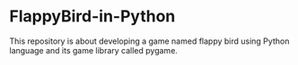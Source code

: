 # FlappyBird-in-Python
This repository is about developing a game named flappy bird using Python language and its game library called pygame.
